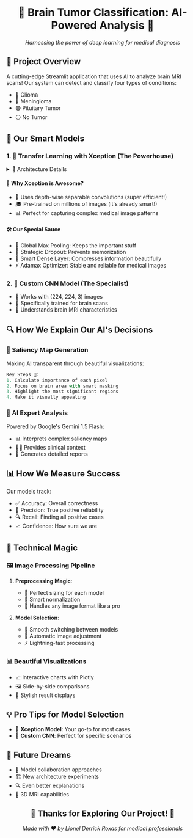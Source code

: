 <div align="center">
  <h1>🧠 Brain Tumor Classification: AI-Powered Analysis 🔬</h1>
  <p><em>Harnessing the power of deep learning for medical diagnosis</em></p>
</div>

<div align="left">

## 🎯 Project Overview
A cutting-edge Streamlit application that uses AI to analyze brain MRI scans! Our system can detect and classify four types of conditions:
- 🔴 Glioma
- 🔵 Meningioma
- 🟢 Pituitary Tumor
- ⚪ No Tumor

## 🤖 Our Smart Models

### 1. 🌟 Transfer Learning with Xception (The Powerhouse)

<details>
<summary>📐 Architecture Details</summary>

```python
Base: Xception (pretrained on ImageNet) 🏗️
Input Shape: (299, 299, 3)
Magic Ingredients:
- Flatten Layer (for 2D → 1D conversion)
- Dropout (0.3) 🎲
- Dense (128, ReLU) ⚡
- Dropout (0.25) 🎲
- Dense (4, Softmax) 🎯
```
</details>

#### 💫 Why Xception is Awesome?
- 🚀 Uses depth-wise separable convolutions (super efficient!)
- 🎓 Pre-trained on millions of images (it's already smart!)
- 📊 Perfect for capturing complex medical image patterns

#### 🛠️ Our Special Sauce
- 🔄 Global Max Pooling: Keeps the important stuff
- 🎲 Strategic Dropout: Prevents memorization
- 🧮 Smart Dense Layer: Compresses information beautifully
- ⚡ Adamax Optimizer: Stable and reliable for medical images

### 2. 🔧 Custom CNN Model (The Specialist)

- 📏 Works with (224, 224, 3) images
- 🎯 Specifically trained for brain scans
- 🧠 Understands brain MRI characteristics

## 🔍 How We Explain Our AI's Decisions

### 🎨 Saliency Map Generation
Making AI transparent through beautiful visualizations:

```python
Key Steps 📝:
1. Calculate importance of each pixel
2. Focus on brain area with smart masking
3. Highlight the most significant regions
4. Make it visually appealing
```

### 🤝 AI Expert Analysis
Powered by Google's Gemini 1.5 Flash:
- 📊 Interprets complex saliency maps
- 👨‍⚕️ Provides clinical context
- 📝 Generates detailed reports

## 📊 How We Measure Success
Our models track:
- ✅ Accuracy: Overall correctness
- 🎯 Precision: True positive reliability
- 🔍 Recall: Finding all positive cases
- 📈 Confidence: How sure we are

## 🔬 Technical Magic

### 🖼️ Image Processing Pipeline
1. **Preprocessing Magic**:
   - 📐 Perfect sizing for each model
   - 🔢 Smart normalization
   - 📄 Handles any image format like a pro

2. **Model Selection**:
   - 🔄 Smooth switching between models
   - 📏 Automatic image adjustment
   - ⚡ Lightning-fast processing

### 📊 Beautiful Visualizations
- 📈 Interactive charts with Plotly
- 🖼️ Side-by-side comparisons
- 💅 Stylish result displays

## 💡 Pro Tips for Model Selection
- 🌟 **Xception Model**: Your go-to for most cases
- 🔧 **Custom CNN**: Perfect for specific scenarios

## 🚀 Future Dreams
- 🤝 Model collaboration approaches
- 🏗️ New architecture experiments
- 🔍 Even better explanations
- 🧠 3D MRI capabilities

<div align="center">
  <h2>🙏 Thanks for Exploring Our Project! 🚀</h2>
  <p><em>Made with ❤️ by Lionel Derrick Roxas for medical professionals</em></p>
</div>

</div>
